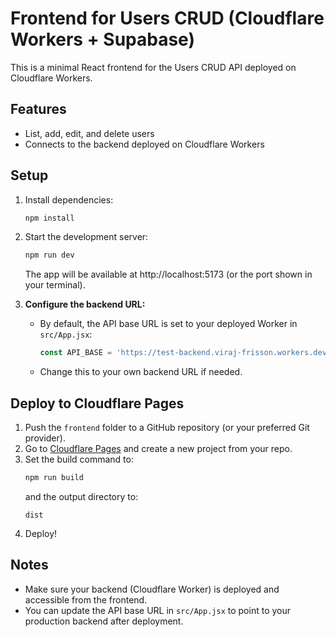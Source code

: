 # Frontend for Users CRUD (Cloudflare Workers + Supabase)

This is a minimal React frontend for the Users CRUD API deployed on Cloudflare Workers.

## Features
- List, add, edit, and delete users
- Connects to the backend deployed on Cloudflare Workers

## Setup

1. Install dependencies:
   ```bash
   npm install
   ```
2. Start the development server:
   ```bash
   npm run dev
   ```
   The app will be available at http://localhost:5173 (or the port shown in your terminal).

3. **Configure the backend URL:**
   - By default, the API base URL is set to your deployed Worker in `src/App.jsx`:
     ```js
     const API_BASE = 'https://test-backend.viraj-frisson.workers.dev';
     ```
   - Change this to your own backend URL if needed.

## Deploy to Cloudflare Pages

1. Push the `frontend` folder to a GitHub repository (or your preferred Git provider).
2. Go to [Cloudflare Pages](https://pages.cloudflare.com/) and create a new project from your repo.
3. Set the build command to:
   ```bash
   npm run build
   ```
   and the output directory to:
   ```
   dist
   ```
4. Deploy!

## Notes
- Make sure your backend (Cloudflare Worker) is deployed and accessible from the frontend.
- You can update the API base URL in `src/App.jsx` to point to your production backend after deployment. 